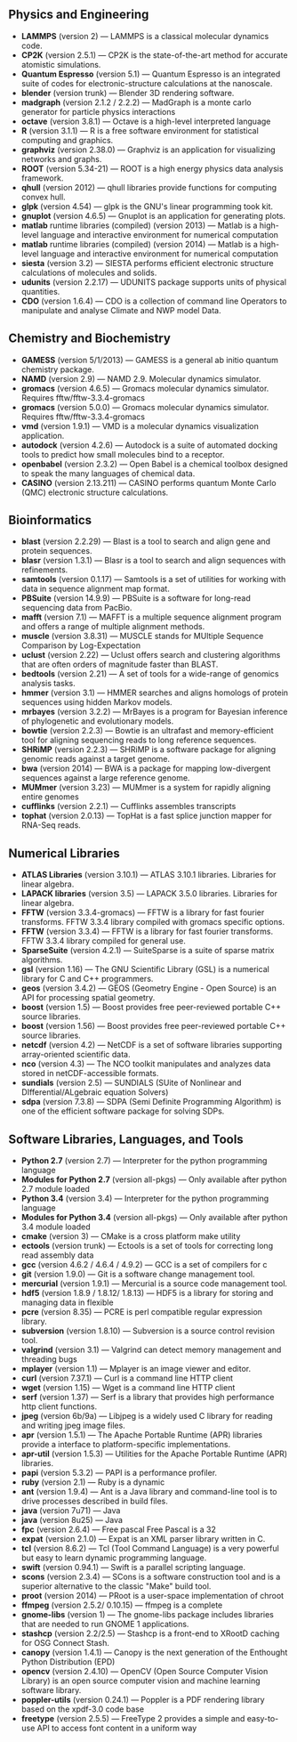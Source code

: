 [title]: - "Software modules catalog"

## Physics and Engineering
* **LAMMPS** (version 2) &mdash; LAMMPS is a classical molecular dynamics code.
* **CP2K** (version 2.5.1) &mdash; CP2K is the state-of-the-art method for accurate atomistic simulations.
* **Quantum Espresso** (version 5.1) &mdash; Quantum Espresso is an integrated suite of codes for electronic-structure calculations at the nanoscale.
* **blender** (version trunk) &mdash; Blender 3D rendering software.
* **madgraph** (version 2.1.2 / 2.2.2) &mdash; MadGraph is a monte carlo generator for particle physics interactions
* **octave** (version 3.8.1) &mdash; Octave is a high-level interpreted language
* **R** (version 3.1.1) &mdash; R is a free software environment for statistical computing and graphics.
* **graphviz** (version 2.38.0) &mdash; Graphviz is an application for visualizing networks and graphs.
* **ROOT** (version 5.34-21) &mdash; ROOT is a high energy physics data analysis framework.
* **qhull** (version 2012) &mdash; qhull libraries provide functions for computing convex hull.
* **glpk** (version 4.54) &mdash; glpk is the GNU's linear programming took kit.
* **gnuplot** (version 4.6.5) &mdash; Gnuplot is an application for generating plots.
* **matlab** runtime libraries (compiled) (version 2013) &mdash; Matlab is a high-level language and interactive environment for numerical computation
* **matlab** runtime libraries (compiled) (version 2014) &mdash; Matlab is a high-level language and interactive environment for numerical computation
* **siesta** (version 3.2) &mdash; SIESTA performs efficient electronic structure calculations of molecules and solids.
* **udunits** (version 2.2.17) &mdash; UDUNITS package supports units of physical quantities.
* **CDO** (version 1.6.4) &mdash; CDO is a collection of command line Operators to manipulate and analyse Climate and NWP model Data.

## Chemistry and Biochemistry
* **GAMESS** (version 5/1/2013) &mdash; GAMESS is a general ab initio quantum chemistry package.
* **NAMD** (version 2.9) &mdash; NAMD 2.9. Molecular dynamics simulator.
* **gromacs** (version 4.6.5) &mdash; Gromacs molecular dynamics simulator. Requires fftw/fftw-3.3.4-gromacs
* **gromacs** (version 5.0.0) &mdash; Gromacs molecular dynamics simulator. Requires fftw/fftw-3.3.4-gromacs
* **vmd** (version 1.9.1) &mdash; VMD is a molecular dynamics visualization application.
* **autodock** (version 4.2.6) &mdash; Autodock is a suite of automated docking tools to predict how small molecules bind to a receptor.
* **openbabel** (version 2.3.2) &mdash; Open Babel is a chemical toolbox designed to speak the many languages of chemical data.
* **CASINO** (version 2.13.211) &mdash; CASINO performs quantum Monte Carlo (QMC) electronic structure calculations.

## Bioinformatics
* **blast** (version 2.2.29) &mdash; Blast is a tool to search and align gene and protein sequences.
* **blasr** (version 1.3.1) &mdash; Blasr is a tool to search and align sequences with refinements.
* **samtools** (version 0.1.17) &mdash; Samtools is a set of utilities for working with data in sequence alignment map format.
* **PBSuite** (version 14.9.9) &mdash; PBSuite is a software for long-read sequencing data from PacBio.
* **mafft** (version 7.1) &mdash; MAFFT is a multiple sequence alignment program and offers a range of multiple alignment methods.
* **muscle** (version 3.8.31) &mdash; MUSCLE stands for MUltiple Sequence Comparison by Log-Expectation
* **uclust** (version 2.22) &mdash; Uclust offers search and clustering algorithms that are often orders of magnitude faster than BLAST.
* **bedtools** (version 2.21) &mdash; A set of tools for a wide-range of genomics analysis tasks.
* **hmmer** (version 3.1) &mdash; HMMER searches and aligns homologs of protein sequences using hidden Markov models.
* **mrbayes** (version 3.2.2) &mdash; MrBayes is a program for Bayesian inference of phylogenetic and evolutionary models.
* **bowtie** (version 2.2.3) &mdash; Bowtie is an ultrafast and memory-efficient tool for aligning sequencing reads to long reference sequences.
* **SHRiMP** (version 2.2.3) &mdash; SHRiMP is a software package for aligning genomic reads against a target genome.
* **bwa** (version 2014) &mdash; BWA is a package for mapping low-divergent sequences against a large reference genome.
* **MUMmer** (version 3.23) &mdash; MUMmer is a system for rapidly aligning entire genomes
* **cufflinks** (version 2.2.1) &mdash; Cufflinks assembles transcripts
* **tophat** (version 2.0.13) &mdash; TopHat is a fast splice junction mapper for RNA-Seq reads.

## Numerical Libraries
* **ATLAS Libraries** (version 3.10.1) &mdash; ATLAS 3.10.1 libraries. Libraries for linear algebra.
* **LAPACK libraries** (version 3.5) &mdash; LAPACK 3.5.0 libraries. Libraries for linear algebra.
* **FFTW** (version 3.3.4-gromacs) &mdash; FFTW is a library for fast fourier transforms. FFTW 3.3.4 library compiled with gromacs specific options.
* **FFTW** (version 3.3.4) &mdash; FFTW is a library for fast fourier transforms. FFTW 3.3.4 library compiled for general use.
* **SparseSuite** (version 4.2.1) &mdash; SuiteSparse is a suite of sparse matrix algorithms.
* **gsl** (version 1.16) &mdash; The GNU Scientific Library (GSL) is a numerical library for C and C++ programmers.
* **geos** (version 3.4.2) &mdash; GEOS (Geometry Engine - Open Source) is an API for processing spatial geometry.
* **boost** (version 1.5) &mdash; Boost provides free peer-reviewed portable C++ source libraries.
* **boost** (version 1.56) &mdash; Boost provides free peer-reviewed portable C++ source libraries.
* **netcdf** (version 4.2) &mdash; NetCDF is a set of software libraries supporting array-oriented scientific data.
* **nco** (version 4.3) &mdash; The NCO toolkit manipulates and analyzes data stored in netCDF-accessible formats.
* **sundials** (version 2.5) &mdash; SUNDIALS (SUite of Nonlinear and DIfferential/ALgebraic equation Solvers)
* **sdpa** (version 7.3.8) &mdash; SDPA (Semi Definite Programming Algorithm) is one of the efficient software package for solving SDPs.

## Software Libraries, Languages, and Tools
* **Python 2.7** (version 2.7) &mdash; Interpreter for the python programming language
* **Modules for Python 2.7** (version all-pkgs) &mdash; Only available after python 2.7 module loaded
* **Python 3.4** (version 3.4) &mdash; Interpreter for the python programming language
* **Modules for Python 3.4** (version all-pkgs) &mdash; Only available after python 3.4 module loaded
* **cmake** (version 3) &mdash; CMake is a cross platform make utility
* **ectools** (version trunk) &mdash; Ectools is a set of tools for correcting long read assembly data
* **gcc** (version 4.6.2 / 4.6.4 / 4.9.2) &mdash; GCC is a set of compilers for c
* **git** (version 1.9.0) &mdash; Git is a software change management tool.
* **mercurial** (version 1.9.1) &mdash; Mercurial is a source code management tool.
* **hdf5** (version 1.8.9 / 1.8.12/ 1.8.13) &mdash; HDF5 is a library for storing and managing data in flexible
* **pcre** (version 8.35) &mdash; PCRE is perl compatible regular expression library.
* **subversion** (version 1.8.10) &mdash; Subversion is a source control revision tool.
* **valgrind** (version 3.1) &mdash; Valgrind can detect memory management and threading bugs
* **mplayer** (version 1.1) &mdash; Mplayer is an image viewer and editor.
* **curl** (version 7.37.1) &mdash; Curl is a command line HTTP client
* **wget** (version 1.15) &mdash; Wget is a command line HTTP client
* **serf** (version 1.37) &mdash; Serf is a library that provides high performance http client functions.
* **jpeg** (version 6b/9a) &mdash; Libjpeg is a widely used C library for reading and writing jpeg image files.
* **apr** (version 1.5.1) &mdash; The Apache Portable Runtime (APR) libraries provide a interface to platform-specific implementations.
* **apr-util** (version 1.5.3) &mdash; Utilities for the Apache Portable Runtime (APR) libraries.
* **papi** (version 5.3.2) &mdash; PAPI is a performance profiler.
* **ruby** (version 2.1) &mdash; Ruby is a dynamic
* **ant** (version 1.9.4) &mdash; Ant is a Java library and command-line tool is to drive processes described in build files.
* **java** (version 7u71) &mdash; Java
* **java** (version 8u25) &mdash; Java
* **fpc** (version 2.6.4) &mdash; Free pascal Free Pascal is a 32
* **expat** (version 2.1.0) &mdash; Expat is an XML parser library written in C.
* **tcl** (version 8.6.2) &mdash; Tcl (Tool Command Language) is a very powerful but easy to learn dynamic programming language.
* **swift** (version 0.94.1) &mdash; Swift is a parallel scripting language.
* **scons** (version 2.3.4) &mdash; SCons is a software construction tool and is a superior alternative to the classic "Make" build tool.
* **proot** (version 2014) &mdash; PRoot is a user-space implementation of chroot
* **ffmpeg** (version 2.5.2/ 0.10.15) &mdash; ffmpeg is a complete
* **gnome-libs** (version 1) &mdash; The gnome-libs package includes libraries that are needed to run GNOME 1 applications.
* **stashcp** (version 2.2/2.5) &mdash; Stashcp is a front-end to XRootD caching for OSG Connect Stash.
* **canopy** (version 1.4.1) &mdash; Canopy is the next generation of the Enthought Python Distribution (EPD)
* **opencv** (version 2.4.10) &mdash; OpenCV (Open Source Computer Vision Library) is an open source computer vision and machine learning software library.
* **poppler-utils** (version 0.24.1) &mdash; Poppler is a PDF rendering library based on the xpdf-3.0 code base
* **freetype** (version 2.5.5) &mdash; FreeType 2 provides a simple and easy-to-use API to access font content in a uniform way
